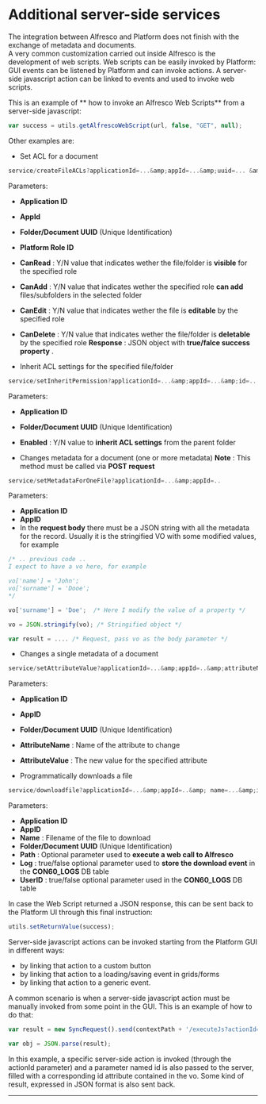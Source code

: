 # Additional server-side services

The integration between Alfresco and Platform does not finish with the exchange of metadata and documents.  
A very common customization carried out inside Alfresco is the development of web scripts. Web scripts can be easily invoked by Platform: GUI events can be listened by Platform and can invoke actions. A server-side javascript action can be linked to events and used to invoke web scripts.

This is an example of ** how to invoke an Alfresco Web Scripts**  from a server-side javascript:

```js
var success = utils.getAlfrescoWebScript(url, false, "GET", null);
```

Other examples are:

* Set ACL for a document

```js
service/createFileACLs?applicationId=...&amp;appId=...&amp;uuid=... &amp;roleId=...&amp;canRead=..&amp; canAdd=&amp; canEdit=...&amp; canDelete=...
```

Parameters:

* **Application ID** 
* **AppId** 
* **Folder/Document UUID**  \(Unique Identification\)
* **Platform Role ID** 
* **CanRead** : Y/N value that indicates wether the file/folder is  **visible**  for the specified role
* **CanAdd** : Y/N value that indicates wether the specified role  **can add**  files/subfolders in the selected folder
* **CanEdit** : Y/N value that indicates wether the file is  **editable**  by the specified role
* **CanDelete** : Y/N value that indicates wether the file/folder is  **deletable**  by the specified role **Response** : JSON object with  **true/falce success property** .

* Inherit ACL settings for the specified file/folder

```js
service/setInheritPermission?applicationId=...&amp;appId=...&amp;id=...&amp;enabled=...
```

Parameters:

* **Application ID** 
* **Folder/Document UUID**  \(Unique Identification\)
* **Enabled** : Y/N value to  **inherit ACL settings**  from the parent folder

* Changes metadata for a document \(one or more metadata\)
  **Note** : This method must be called via  **POST request** 

```js
service/setMetadataForOneFile?applicationId=...&amp;appId=..
```

Parameters:

* **Application ID** 
* **AppID** 
* In the  **request body**  there must be a JSON string with all the metadata for the record. Usually it is the stringified VO with some modified values, for example

```js
/* .. previous code .. 
I expect to have a vo here, for example

vo['name'] = 'John';
vo['surname'] = 'Dooe';
*/

vo['surname'] = 'Doe';  /* Here I modify the value of a property */

vo = JSON.stringify(vo); /* Stringified object */

var result = .... /* Request, pass vo as the body parameter */
```

* Changes a single metadata of a document

```js
service/setAttributeValue?applicationId=...&amp;appId=..&amp;attributeName=...&amp;attributeValue=...&amp;uuid=...
```

Parameters:

* **Application ID** 
* **AppID** 
* **Folder/Document UUID**  \(Unique Identification\)
* **AttributeName** : Name of the attribute to change
* **AttributeValue** : The new value for the specified attribute

* Programmatically downloads a file

```js
service/downloadfile?applicationId=...&amp;appId=..&amp; name=...&amp;id=...&amp; path=..&amp;log=...&amp;userId=...
```

Parameters:

* **Application ID** 
* **AppID** 
* **Name** : Filename of the file to download
* **Folder/Document UUID**  \(Unique Identification\)
* **Path** : Optional parameter used to  **execute a web call to Alfresco** 
* **Log** : true/false optional parameter used to  **store the download event**  in the  **CON60\_LOGS**  DB table
* **UserID** : true/false optional parameter used in the  **CON60\_LOGS**  DB table

In case the Web Script returned a JSON response, this can be sent back to the Platform UI through this final instruction:

```js
utils.setReturnValue(success);
```

Server-side javascript actions can be invoked starting from the Platform GUI in different ways:

* by linking that action to a custom button
* by linking that action to a loading/saving event in grids/forms
* by linking that action to a generic event.

A common scenario is when a server-side javascript action must be manually invoked from some point in the GUI. This is an example of how to do that:

```js
var result = new SyncRequest().send(contextPath + '/executeJs?actionId=...&amp;applicationId=' + applicationId + '&amp;id=' + vo.id, 'GET', null, 'application/json');

var obj = JSON.parse(result);
```

In this example, a specific server-side action is invoked \(through the actionId parameter\) and a parameter named id is also passed to the server, filled with a corresponding id attribute contained in the vo. Some kind of result, expressed in JSON format is also sent back.

---



